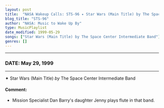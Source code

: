 ```yaml
---
layout: post
title:  "NASA Wakeup Calls: STS-96 ✦ Star Wars (Main Title) by The Space Center Intermediate Band ✵ May 29, 1999"
blog_title: "STS-96"
author: "NASA: Music to Wake Up By"
type: MusicPlaylist
date_modified: 1999-05-29
songs: ["Star Wars (Main Title) by The Space Center Intermediate Band"]
genres: []
---
```


----
### DATE: May 29, 1999
----
✦ Star Wars (Main Title) *by* The Space Center Intermediate Band  

#### Comment:
* Mission Specialist  Dan Barry's daughter Jenny plays flute in that band.



<br/>
<center>
	<a target="_blank"
	   href="https://twitter.com/intent/tweet?hashtags=Space,NASA,Playlist,NASAWakeupCalls,SpaceProgram&text=🚀 {{ page.author}}, {{ page.title }}. {{ site.url }}{{ page.url }}&via=nasawakeupcalls"><i class="fab fa-twitter" title="Tweet this page" alt="Tweet this page" style="font-size: 1.3em;"></i></a>
	&nbsp; 	<i class="fas fa-user-astronaut" style="font-size: 1.5em;"></i> &nbsp;
    <a id="custom_amazon_link"
       type="amzn" search="#"
       category="popular music">
    <i class="fab fa-amazon" style="font-size: 1.3em;"></i></a>
</center>

<!-- Randomly resolve an individual entry from a song array -->
<script src="/assets/javascript/seedrandom.min.js"></script>
<script>
  var wake_me_up = ["Star Wars (Main Title) by The Space Center Intermediate Band"];
  var prng = new Math.seedrandom();
  function randomSong() {
    song = wake_me_up[Math.floor(Math.random() * wake_me_up.length)];
    var amazon_link = document.getElementById("custom_amazon_link");
    amazon_link.setAttribute("search", song);
  }
  window.onload = randomSong();
</script>
